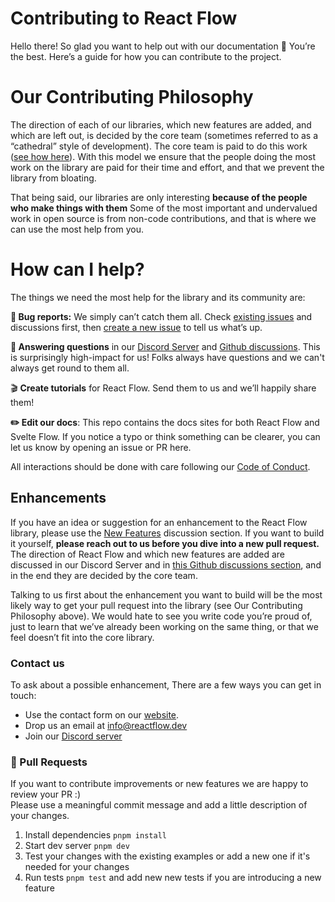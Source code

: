 # Contributing to React Flow

Hello there! So glad you want to help out with our documentation 🤗 You’re the
best. Here’s a guide for how you can contribute to the project.

# Our Contributing Philosophy

The direction of each of our libraries, which new features are added, and which
are left out, is decided by the core team (sometimes referred to as a “cathedral”
style of development). The core team is paid to do this work
([see how here](https://reactflow.dev/blog/asking-for-money-for-open-source/)).
With this model we ensure that the people doing the most work on the library are
paid for their time and effort, and that we prevent the library from bloating.

That being said, our libraries are only interesting **because of the people who make
things with them** Some of the most important and undervalued work in open source
is from non-code contributions, and that is where we can use the most help from you.

# How can I help?

The things we need the most help for the library and its community are:

**🐛 Bug reports:** We simply can’t catch them all. Check
[existing issues](https://github.com/xyflow/xyflow/issues/) and
discussions first, then [create a new issue](https://github.com/xyflow/xyflow/issues/new/choose)
to tell us what’s up.

**💬 Answering questions** in our [Discord Server](https://discord.gg/Bqt6xrs) and
[Github discussions](https://github.com/xyflow/xyflow/discussions). This is
surprisingly high-impact for us! Folks always have questions and we can't always
get round to them all.

🎬 **Create tutorials** for React Flow. Send them to us and we’ll happily share them!

**✏️ Edit our docs**: This repo contains the docs sites for both React Flow and
Svelte Flow. If you notice a typo or think something can be clearer, you can let
us know by opening an issue or PR here.

All interactions should be done with care following our
[Code of Conduct](https://github.com/xyflow/xyflow/blob/main/CODE_OF_CONDUCT.md).

## Enhancements

If you have an idea or suggestion for an enhancement to the React Flow library,
please use the [New Features](https://github.com/xyflow/xyflow/discussions/categories/new-features)
discussion section. If you want to build it yourself, **please reach out to us
before you dive into a new pull request.** The direction of React Flow and which
new features are added are discussed in our Discord Server and in
[this Github discussions section](https://github.com/xyflow/xyflow/discussions/categories/new-features),
and in the end they are decided by the core team.

Talking to us first about the enhancement you want to build will be the most likely
way to get your pull request into the library (see Our Contributing Philosophy
above). We would hate to see you write code you’re proud of, just to learn that
we’ve already been working on the same thing, or that we feel doesn’t fit into
the core library.

### Contact us

To ask about a possible enhancement, There are a few ways you can get in touch:

- Use the contact form on our [website](https://xyflow.com/contact).
- Drop us an email at [info@reactflow.dev](mailto:info@reactflow.dev)
- Join our [Discord server](https://discord.com/invite/RVmnytFmGW)

### 💫 Pull Requests

If you want to contribute improvements or new features we are happy to review your PR :)  
Please use a meaningful commit message and add a little description of your changes.

1. Install dependencies `pnpm install`
2. Start dev server `pnpm dev`
3. Test your changes with the existing examples or add a new one if it's needed for your changes
4. Run tests `pnpm test` and add new new tests if you are introducing a new feature

